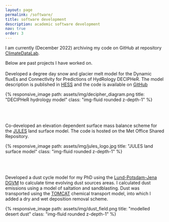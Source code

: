 ```yaml
---
layout: page
permalink: /software/
title: software development 
description: academic software development
nav: true
order: 3
---
```



I am currently (December 2022) archiving my code on GitHub at repository [ClimateDataLab](https://github.com/ClimateDataLab).

Below are past projects I have worked on.  
<br />
Developed a degree day snow and glacier melt model for the Dynamic fluxEs and ConnectIvity for Predictions of HydRology DECIPHeR. 
The model description is published in [HESS](https://hess.copernicus.org/articles/27/453/2023/) and the code is available on [GitHub](https://github.com/sarahshannon/DECIPHeR-glacier)

<div class="row">
    <div class="col-4 mt-3 mt-md-0">
        {% responsive_image path: assets/img/decipher_diagram.png title: "DECIPHeR hydrology model" class: "img-fluid rounded z-depth-1" %}
    </div>
</div>
 
<br />
<br />
<br />

Co-developed an elevation dependent surface mass balance scheme for the [JULES](https://jules.jchmr.org/) land surface model. The code is hosted on the Met Office Shared Repository.  


<div class="row">
    <div class="col-4 mt-3 mt-md-0">
        {% responsive_image path: assets/img/jules_logo.jpg title: "JULES land surface model" class: "img-fluid rounded z-depth-1" %}
    </div>
</div>

<br />
<br />
<br />

Developed a dust cycle model for my PhD using the [Lund-Potsdam-Jena DGVM](https://www.pik-potsdam.de/en/institute/departments/activities/biosphere-water-modelling/lpjml) to calculate time evolving dust sources areas. I calculated dust emissions using a model of saltation and sandblasting. Dust was transported using the [TOMCAT](http://homepages.see.leeds.ac.uk/~lecmc/tomcat.html) chemical transport model, into which I added a dry and wet deposition removal scheme.  
<div class="row">
    <div class="col-4 mt-3 mt-md-0">
        {% responsive_image path: assets/img/dust_field.png title: "modelled desert dust" class: "img-fluid rounded z-depth-1" %}
    </div>
</div>
